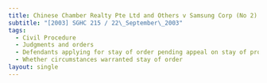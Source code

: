 ```yaml
---
title: Chinese Chamber Realty Pte Ltd and Others v Samsung Corp (No 2)
subtitle: "[2003] SGHC 215 / 22\_September\_2003"
tags:
  - Civil Procedure
  - Judgments and orders
  - Defendants applying for stay of order pending appeal on stay of proceedings
  - Whether circumstances warranted stay of order
layout: single
---
```


